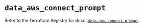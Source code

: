 # `data_aws_connect_prompt`

Refer to the Terraform Registry for docs: [`data_aws_connect_prompt`](https://registry.terraform.io/providers/hashicorp/aws/6.7.0/docs/data-sources/connect_prompt).
